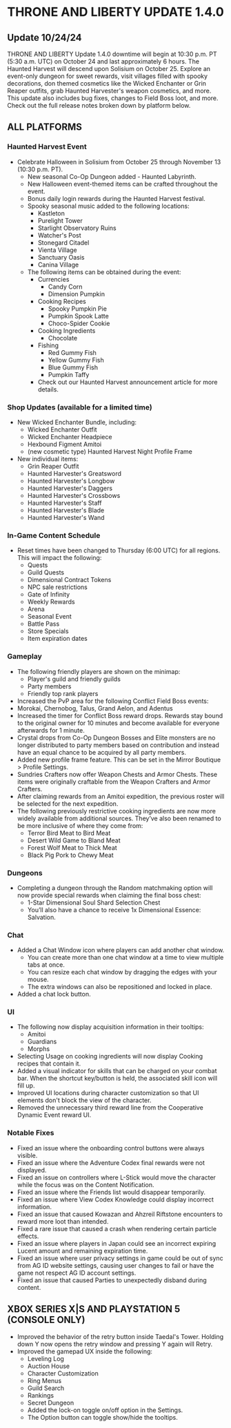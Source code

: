 # THRONE AND LIBERTY UPDATE 1.4.0

## Update 10/24/24

THRONE AND LIBERTY Update 1.4.0 downtime will begin at 10:30 p.m. PT (5:30 a.m. UTC) on October 24 and last approximately 6 hours. The Haunted Harvest will descend upon Solisium on October 25. Explore an event-only dungeon for sweet rewards, visit villages filled with spooky decorations, don themed cosmetics like the Wicked Enchanter or Grin Reaper outfits, grab Haunted Harvester's weapon cosmetics, and more. This update also includes bug fixes, changes to Field Boss loot, and more. Check out the full release notes broken down by platform below.

## ALL PLATFORMS

### Haunted Harvest Event

- Celebrate Halloween in Solisium from October 25 through November 13 (10:30 p.m. PT).
    - New seasonal Co-Op Dungeon added - Haunted Labyrinth.
    - New Halloween event-themed items can be crafted throughout the event.
    - Bonus daily login rewards during the Haunted Harvest festival.
    - Spooky seasonal music added to the following locations:
        - Kastleton
        - Purelight Tower
        - Starlight Observatory Ruins
        - Watcher's Post
        - Stonegard Citadel
        - Vienta Village
        - Sanctuary Oasis
        - Canina Village
    - The following items can be obtained during the event:
        - Currencies
            - Candy Corn
            - Dimension Pumpkin
        - Cooking Recipes
            - Spooky Pumpkin Pie
            - Pumpkin Spook Latte
            - Choco-Spider Cookie
        - Cooking Ingredients
            - Chocolate
        - Fishing
            - Red Gummy Fish
            - Yellow Gummy Fish
            - Blue Gummy Fish
            - Pumpkin Taffy
        - Check out our Haunted Harvest announcement article for more details.

### Shop Updates (available for a limited time)

- New Wicked Enchanter Bundle, including:
    - Wicked Enchanter Outfit
    - Wicked Enchanter Headpiece
    - Hexbound Figment Amitoi
    - (new cosmetic type) Haunted Harvest Night Profile Frame
- New individual items:
    - Grin Reaper Outfit
    - Haunted Harvester's Greatsword
    - Haunted Harvester's Longbow
    - Haunted Harvester's Daggers
    - Haunted Harvester's Crossbows
    - Haunted Harvester's Staff
    - Haunted Harvester's Blade
    - Haunted Harvester's Wand

### In-Game Content Schedule

- Reset times have been changed to Thursday (6:00 UTC) for all regions. This will impact the following:
    - Quests
    - Guild Quests
    - Dimensional Contract Tokens
    - NPC sale restrictions
    - Gate of Infinity
    - Weekly Rewards
    - Arena
    - Seasonal Event
    - Battle Pass
    - Store Specials
    - Item expiration dates

### Gameplay

- The following friendly players are shown on the minimap:
    - Player's guild and friendly guilds
    - Party members
    - Friendly top rank players
- Increased the PvP area for the following Conflict Field Boss events:
- Morokai, Chernobog, Talus, Grand Aelon, and Adentus
- Increased the timer for Conflict Boss reward drops. Rewards stay bound to the original owner for 10 minutes and become available for everyone afterwards for 1 minute.
- Crystal drops from Co-Op Dungeon Bosses and Elite monsters are no longer distributed to party members based on contribution and instead have an equal chance to be acquired by all party members.
- Added new profile frame feature. This can be set in the Mirror Boutique > Profile Settings.
- Sundries Crafters now offer Weapon Chests and Armor Chests. These items were originally craftable from the Weapon Crafters and Armor Crafters.
- After claiming rewards from an Amitoi expedition, the previous roster will be selected for the next expedition.
- The following previously restrictive cooking ingredients are now more widely available from additional sources. They’ve also been renamed to be more inclusive of where they come from:
    - Terror Bird Meat to Bird Meat
    - Desert Wild Game to Bland Meat
    - Forest Wolf Meat to Thick Meat
    - Black Pig Pork to Chewy Meat

### Dungeons

- Completing a dungeon through the Random matchmaking option will now provide special rewards when claiming the final boss chest:
    - 1-Star Dimensional Soul Shard Selection Chest
    - You’ll also have a chance to receive 1x Dimensional Essence: Salvation.

### Chat

- Added a Chat Window icon where players can add another chat window.
    - You can create more than one chat window at a time to view multiple tabs at once.
    - You can resize each chat window by dragging the edges with your mouse.
    - The extra windows can also be repositioned and locked in place.
- Added a chat lock button.

### UI

- The following now display acquisition information in their tooltips:
    - Amitoi
    - Guardians
    - Morphs
- Selecting Usage on cooking ingredients will now display Cooking recipes that contain it.
- Added a visual indicator for skills that can be charged on your combat bar. When the shortcut key/button is held, the associated skill icon will fill up.
- Improved UI locations during character customization so that UI elements don't block the view of the character.
- Removed the unnecessary third reward line from the Cooperative Dynamic Event reward UI.

### Notable Fixes

- Fixed an issue where the onboarding control buttons were always visible.
- Fixed an issue where the Adventure Codex final rewards were not displayed.
- Fixed an issue on controllers where L-Stick would move the character while the focus was on the Content Notification.
- Fixed an issue where the Friends list would disappear temporarily.
- Fixed an issue where View Codex Knowledge could display incorrect information.
- Fixed an issue that caused Kowazan and Ahzreil Riftstone encounters to reward more loot than intended.
- Fixed a rare issue that caused a crash when rendering certain particle effects.
- Fixed an issue where players in Japan could see an incorrect expiring Lucent amount and remaining expiration time.
- Fixed an issue where user privacy settings in game could be out of sync from AG ID website settings, causing user changes to fail or have the game not respect AG ID account settings.
- Fixed an issue that caused Parties to unexpectedly disband during content.

## XBOX SERIES X|S AND PLAYSTATION 5 (CONSOLE ONLY)

- Improved the behavior of the retry button inside Taedal's Tower. Holding down Y now opens the retry window and pressing Y again will Retry.
- Improved the gamepad UX inside the following:
    - Leveling Log
    - Auction House
    - Character Customization
    - Ring Menus
    - Guild Search
    - Rankings
    - Secret Dungeon
    - Added the lock-on toggle on/off option in the Settings.
    - The Option button can toggle show/hide the tooltips.